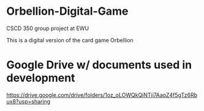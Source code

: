 # Orbellion-Digital-Game
CSCD 350 group project at EWU

This is a digital version of the card game Orbellion

# Google Drive w/ documents used in development
https://drive.google.com/drive/folders/1oz_oLOWQkQjNTji7AaoZ4f5gTz6Rbux8?usp=sharing
